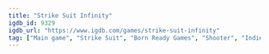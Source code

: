 ```yaml
---
title: "Strike Suit Infinity"
igdb_id: 9329
igdb_url: "https://www.igdb.com/games/strike-suit-infinity"
tag: ["Main game", "Strike Suit", "Born Ready Games", "Shooter", "Indie", "Arcade", "Single player", "First person", "Third person", "Action", "Science fiction"]
---
```

